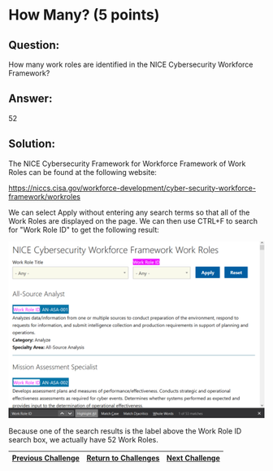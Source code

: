 # How Many? (5 points)

## Question:

How many work roles are identified in the NICE Cybersecurity Workforce Framework?

## Answer:

52

## Solution:

The NICE Cybersecurity Framework for Workforce Framework of Work Roles can be found at the following website:

https://niccs.cisa.gov/workforce-development/cyber-security-workforce-framework/workroles

We can select Apply without entering any search terms so that all of the Work Roles are displayed on the page. We can then use CTRL+F to search for "Work Role ID" to get the following result:

![nice-screenshot.png](nice-screenshot.png)

 Because one of the search results is the label above the Work Role ID search box, we actually have 52 Work Roles.


| [Previous Challenge](/Challenges/Analyze/11/README.md#top) | [Return to Challenges](/Challenges/../../../#modules) | [Next Challenge](/Challenges/Collect-And-Operate/2/README.md#top) |
| :------- | :-----: | ------: |